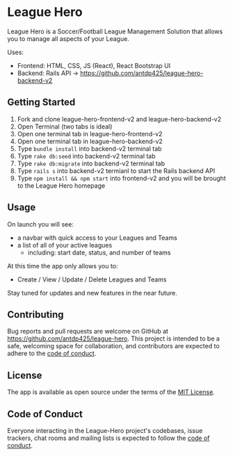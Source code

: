 # League Hero

League Hero is a Soccer/Football League Management Solution that allows you to manage all aspects of your League.

Uses:
   - Frontend: HTML, CSS, JS (React), React Bootstrap UI
   - Backend: Rails API  -> https://github.com/antdp425/league-hero-backend-v2

## Getting Started

1. Fork and clone league-hero-frontend-v2 and league-hero-backend-v2
2. Open Terminal (two tabs is ideal)
3. Open one terminal tab in league-hero-frontend-v2
4. Open one terminal tab in league-hero-backend-v2
5. Type `bundle install` into backend-v2 terminal tab
6. Type `rake db:seed` into backend-v2 terminal tab
7. Type `rake db:migrate` into backend-v2 terminal tab
8. Type `rails s` into backend-v2 termianl to start the Rails backend API 
9. Type `npm install && npm start` into frontend-v2 and you will be brought to the League Hero homepage

## Usage

On launch you will see:
   - a navbar with quick access to your Leagues and Teams
   - a list of all of your active leagues
      - including: start date, status, and number of teams

At this time the app only allows you to:
   - Create / View / Update / Delete Leagues and Teams

Stay tuned for updates and new features in the near future.

## Contributing

Bug reports and pull requests are welcome on GitHub at https://github.com/antdp425/league-hero. This project is intended to be a safe, welcoming space for collaboration, and contributors are expected to adhere to the [code of conduct](https://github.com/antdp425/league-hero-frontend-v2/blob/master/CODE_OF_CONDUCT.md).


## License

The app is available as open source under the terms of the [MIT License](https://opensource.org/licenses/MIT).

## Code of Conduct

Everyone interacting in the League-Hero project's codebases, issue trackers, chat rooms and mailing lists is expected to follow the [code of conduct](https://github.com/antdp425/league-hero-frontend-v2/blob/master/CODE_OF_CONDUCT.md).